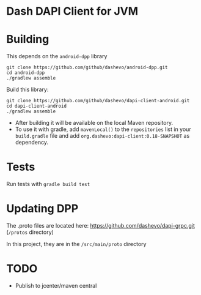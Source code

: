 # Dash DAPI Client for JVM

# Building
This depends on the `android-dpp` library
```
git clone https://github.com/github/dashevo/android-dpp.git
cd android-dpp
./gradlew assemble
```
Build this library:
```
git clone https://github.com/github/dashevo/dapi-client-android.git
cd dapi-client-android
./gradlew assemble
```
- After building it will be available on the local Maven repository.
- To use it with gradle, add `mavenLocal()` to the `repositories` list in your `build.gradle` file and add `org.dashevo:dapi-client:0.18-SNAPSHOT` as dependency. 

# Tests
Run tests with `gradle build test`

# Updating DPP
The .proto files are located here: https://github.com/dashevo/dapi-grpc.git (`/protos` directory)

In this project, they are in the `/src/main/proto` directory

# TODO
- Publish to jcenter/maven central
